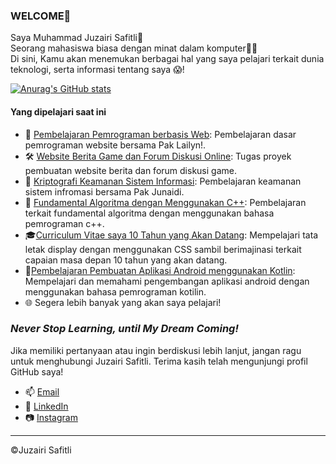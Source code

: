 ### WELCOME👋

Saya Muhammad Juzairi Safitli🫡 <br>
Seorang mahasiswa biasa dengan minat dalam komputer👨‍💻 <br>
Di sini, Kamu akan menemukan berbagai hal yang saya pelajari terkait dunia teknologi, serta informasi tentang saya 😱!

[![Anurag's GitHub stats](https://github-readme-stats.vercel.app/api?username=anugraghazra)](https://github.com/eeryyy282/github-readme-stats)


#### Yang dipelajari saat ini

- 🚀 [Pembelajaran Pemrograman berbasis Web](https://github.com/eeryyy282/HTML-with-mr.lailyn): Pembelajaran dasar pemrograman website bersama Pak Lailyn!.
- 🛠️ [Website Berita Game dan Forum Diskusi Online](https://github.com/eeryyy282/juzairigame-news): Tugas proyek pembuatan website berita dan forum diskusi game.
- 🔑 [Kriptografi Keamanan Sistem Informasi](https://github.com/eeryyy282/cryptography-with-mr-junaidi): Pembelajaran keamanan sistem infromasi bersama Pak Junaidi.
- 👀 [Fundamental Algoritma dengan Menggunakan C++](https://github.com/eeryyy282/fundamental-algoritma-cpp): Pembelajaran terkait fundamental algoritma dengan menggunakan bahasa pemrograman c++.
- 🎓[Curriculum Vitae saya 10 Tahun yang Akan Datang](https://github.com/eeryyy282/curriculum-vitae-juzairi-10-years-later): Mempelajari tata letak display dengan menggunakan CSS sambil berimajinasi terkait capaian masa depan 10 tahun yang akan datang.
- 📲[Pembelajaran Pembuatan Aplikasi Android menggunakan Kotlin](https://github.com/eeryyy282/Belajar-Android-Mandiri): Mempelajari dan memahami pengembangan aplikasi android dengan menggunakan bahasa pemrograman kotilin.
- 🌐 Segera lebih banyak yang akan saya pelajari!
### *Never Stop Learning, until My Dream Coming!*



Jika  memiliki pertanyaan atau ingin berdiskusi lebih lanjut, jangan ragu untuk menghubungi Juzairi Safitli. Terima kasih telah mengunjungi profil GitHub saya!
- 📫 [Email](mailto:airiagustus82@gmail.com)
- 💼 [LinkedIn](https://www.linkedin.com/in/muhammad-juzairi-safitli-6226a228a/)
- 📷 [Instagram](https://www.instagram.com/juzairi_safitli)


---
©Juzairi Safitli
